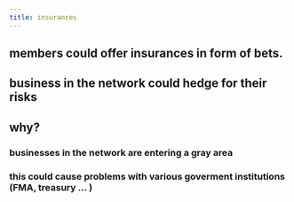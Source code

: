 ```yaml
---
title: insurances
---
```


## members could offer insurances in form of bets.

## business in the network could hedge for their risks

## why?
### businesses in the network are entering a gray area 

### this could cause problems with various goverment institutions (FMA, treasury ... ) 
